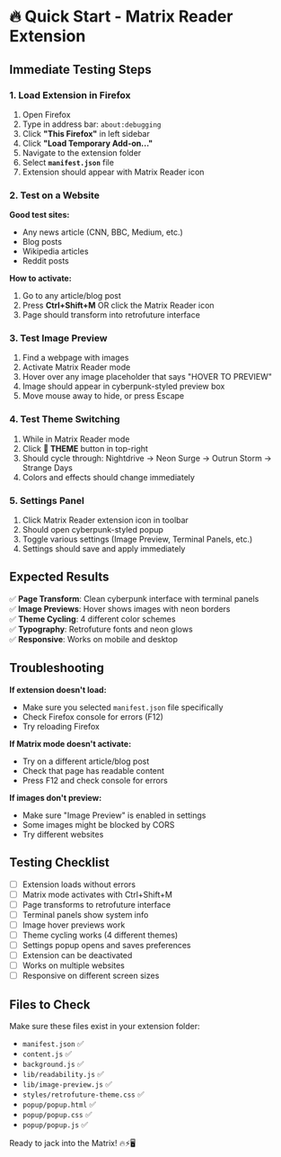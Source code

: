 # 🔥 Quick Start - Matrix Reader Extension

## Immediate Testing Steps

### 1. Load Extension in Firefox

1. Open Firefox
2. Type in address bar: `about:debugging`
3. Click **"This Firefox"** in left sidebar
4. Click **"Load Temporary Add-on..."**
5. Navigate to the extension folder
6. Select **`manifest.json`** file
7. Extension should appear with Matrix Reader icon

### 2. Test on a Website

**Good test sites:**
- Any news article (CNN, BBC, Medium, etc.)
- Blog posts 
- Wikipedia articles
- Reddit posts

**How to activate:**
1. Go to any article/blog post
2. Press **Ctrl+Shift+M** OR click the Matrix Reader icon
3. Page should transform into retrofuture interface

### 3. Test Image Preview

1. Find a webpage with images
2. Activate Matrix Reader mode
3. Hover over any image placeholder that says "HOVER TO PREVIEW"
4. Image should appear in cyberpunk-styled preview box
5. Move mouse away to hide, or press Escape

### 4. Test Theme Switching

1. While in Matrix Reader mode
2. Click **🎨 THEME** button in top-right
3. Should cycle through: Nightdrive → Neon Surge → Outrun Storm → Strange Days
4. Colors and effects should change immediately

### 5. Settings Panel

1. Click Matrix Reader extension icon in toolbar
2. Should open cyberpunk-styled popup
3. Toggle various settings (Image Preview, Terminal Panels, etc.)
4. Settings should save and apply immediately

## Expected Results

✅ **Page Transform**: Clean cyberpunk interface with terminal panels  
✅ **Image Previews**: Hover shows images with neon borders  
✅ **Theme Cycling**: 4 different color schemes  
✅ **Typography**: Retrofuture fonts and neon glows  
✅ **Responsive**: Works on mobile and desktop  

## Troubleshooting

**If extension doesn't load:**
- Make sure you selected `manifest.json` file specifically
- Check Firefox console for errors (F12)
- Try reloading Firefox

**If Matrix mode doesn't activate:**
- Try on a different article/blog post
- Check that page has readable content
- Press F12 and check console for errors

**If images don't preview:**
- Make sure "Image Preview" is enabled in settings
- Some images might be blocked by CORS
- Try different websites

## Testing Checklist

- [ ] Extension loads without errors
- [ ] Matrix mode activates with Ctrl+Shift+M
- [ ] Page transforms to retrofuture interface
- [ ] Terminal panels show system info
- [ ] Image hover previews work
- [ ] Theme cycling works (4 different themes)
- [ ] Settings popup opens and saves preferences
- [ ] Extension can be deactivated
- [ ] Works on multiple websites
- [ ] Responsive on different screen sizes

## Files to Check

Make sure these files exist in your extension folder:
- `manifest.json` ✅
- `content.js` ✅
- `background.js` ✅
- `lib/readability.js` ✅
- `lib/image-preview.js` ✅
- `styles/retrofuture-theme.css` ✅
- `popup/popup.html` ✅
- `popup/popup.css` ✅
- `popup/popup.js` ✅

Ready to jack into the Matrix! 🔥⚡🖥️